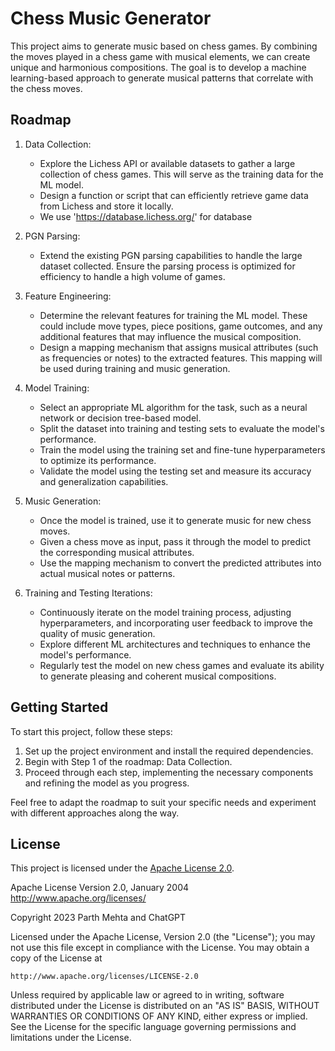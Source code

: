 # Chess Music Generator

This project aims to generate music based on chess games. By combining the moves played in a chess game with musical elements, we can create unique and harmonious compositions. The goal is to develop a machine learning-based approach to generate musical patterns that correlate with the chess moves.

## Roadmap

1. Data Collection:
   - Explore the Lichess API or available datasets to gather a large collection of chess games. This will serve as the training data for the ML model.
   - Design a function or script that can efficiently retrieve game data from Lichess and store it locally.
   - We use 'https://database.lichess.org/' for database

2. PGN Parsing:
   - Extend the existing PGN parsing capabilities to handle the large dataset collected. Ensure the parsing process is optimized for efficiency to handle a high volume of games.

3. Feature Engineering:
   - Determine the relevant features for training the ML model. These could include move types, piece positions, game outcomes, and any additional features that may influence the musical composition.
   - Design a mapping mechanism that assigns musical attributes (such as frequencies or notes) to the extracted features. This mapping will be used during training and music generation.

4. Model Training:
   - Select an appropriate ML algorithm for the task, such as a neural network or decision tree-based model.
   - Split the dataset into training and testing sets to evaluate the model's performance.
   - Train the model using the training set and fine-tune hyperparameters to optimize its performance.
   - Validate the model using the testing set and measure its accuracy and generalization capabilities.

5. Music Generation:
   - Once the model is trained, use it to generate music for new chess moves.
   - Given a chess move as input, pass it through the model to predict the corresponding musical attributes.
   - Use the mapping mechanism to convert the predicted attributes into actual musical notes or patterns.

6. Training and Testing Iterations:
   - Continuously iterate on the model training process, adjusting hyperparameters, and incorporating user feedback to improve the quality of music generation.
   - Explore different ML architectures and techniques to enhance the model's performance.
   - Regularly test the model on new chess games and evaluate its ability to generate pleasing and coherent musical compositions.

## Getting Started

To start this project, follow these steps:

1. Set up the project environment and install the required dependencies.
2. Begin with Step 1 of the roadmap: Data Collection.
3. Proceed through each step, implementing the necessary components and refining the model as you progress.

Feel free to adapt the roadmap to suit your specific needs and experiment with different approaches along the way.

## License

This project is licensed under the [Apache License 2.0](LICENSE.md).

Apache License
Version 2.0, January 2004
http://www.apache.org/licenses/

Copyright 2023 Parth Mehta and ChatGPT

Licensed under the Apache License, Version 2.0 (the "License");
you may not use this file except in compliance with the License.
You may obtain a copy of the License at

    http://www.apache.org/licenses/LICENSE-2.0

Unless required by applicable law or agreed to in writing, software
distributed under the License is distributed on an "AS IS" BASIS,
WITHOUT WARRANTIES OR CONDITIONS OF ANY KIND, either express or implied.
See the License for the specific language governing permissions and
limitations under the License.
